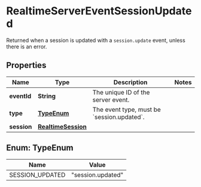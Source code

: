 

# RealtimeServerEventSessionUpdated

Returned when a session is updated with a `session.update` event, unless  there is an error. 

## Properties

| Name | Type | Description | Notes |
|------------ | ------------- | ------------- | -------------|
|**eventId** | **String** | The unique ID of the server event. |  |
|**type** | [**TypeEnum**](#TypeEnum) | The event type, must be &#x60;session.updated&#x60;. |  |
|**session** | [**RealtimeSession**](RealtimeSession.md) |  |  |



## Enum: TypeEnum

| Name | Value |
|---- | -----|
| SESSION_UPDATED | &quot;session.updated&quot; |



